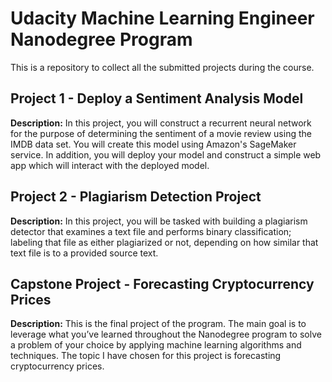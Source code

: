 # Udacity Machine Learning Engineer Nanodegree Program

This is a repository to collect all the submitted projects during the course.

## Project 1 - Deploy a Sentiment Analysis Model
**Description:** In this project, you will construct a recurrent neural network for the purpose of determining the sentiment of a movie review using the IMDB data set. You will create this model using Amazon's SageMaker service. In addition, you will deploy your model and construct a simple web app which will interact with the deployed model.

## Project 2 - Plagiarism Detection Project
**Description:** In this project, you will be tasked with building a plagiarism detector that examines a text file and performs binary classification; labeling that file as either plagiarized or not, depending on how similar that text file is to a provided source text.

## Capstone Project - Forecasting Cryptocurrency Prices
**Description:** This is the final project of the program. The main goal is to leverage what you’ve learned throughout the Nanodegree program to solve a problem of your choice by applying machine learning algorithms and techniques. The topic I have chosen for this project is forecasting cryptocurrency prices.
